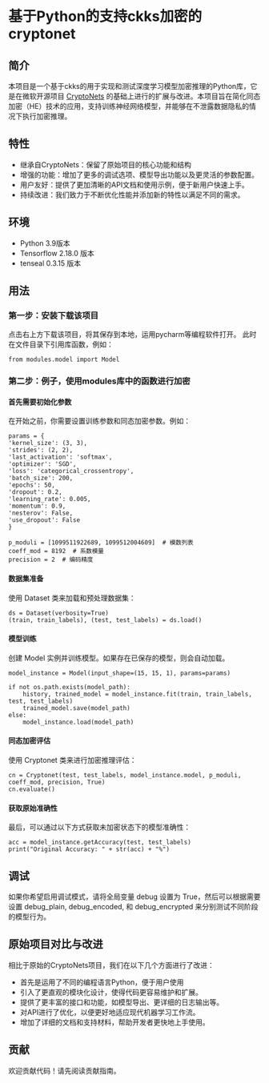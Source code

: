 # 基于Python的支持ckks加密的cryptonet

## 简介
本项目是一个基于ckks的用于实现和测试深度学习模型加密推理的Python库，它是在微软开源项目 [CryptoNets](URL "https://github.com/microsoft/CryptoNets")  的基础上进行的扩展与改进。本项目旨在简化同态加密（HE）技术的应用，支持训练神经网络模型，并能够在不泄露数据隐私的情况下执行加密推理。

## 特性
- 继承自CryptoNets：保留了原始项目的核心功能和结构
- 增强的功能：增加了更多的调试选项、模型导出功能以及更灵活的参数配置。
- 用户友好：提供了更加清晰的API文档和使用示例，便于新用户快速上手。
- 持续改进：我们致力于不断优化性能并添加新的特性以满足不同的需求。

## 环境
- Python 3.9版本
- Tensorflow 2.18.0 版本
- tenseal 0.3.15 版本

## 用法
### 第一步：安装下载该项目

点击右上方下载该项目，将其保存到本地，运用pycharm等编程软件打开。
此时在文件目录下引用库函数，例如：

    from modules.model import Model

### 第二步：例子，使用modules库中的函数进行加密

#### 首先需要初始化参数
在开始之前，你需要设置训练参数和同态加密参数。例如：

    params = {
    'kernel_size': (3, 3),
    'strides': (2, 2),
    'last_activation': 'softmax',
    'optimizer': 'SGD',
    'loss': 'categorical_crossentropy',
    'batch_size': 200,
    'epochs': 50,
    'dropout': 0.2,
    'learning_rate': 0.005,
    'momentum': 0.9,
    'nesterov': False,
    'use_dropout': False
    }

    p_moduli = [1099511922689, 1099512004609]  # 模数列表
    coeff_mod = 8192  # 系数模量
    precision = 2  # 编码精度

#### 数据集准备
使用 Dataset 类来加载和预处理数据集：

    ds = Dataset(verbosity=True)
    (train, train_labels), (test, test_labels) = ds.load()

#### 模型训练
创建 Model 实例并训练模型。如果存在已保存的模型，则会自动加载。

    model_instance = Model(input_shape=(15, 15, 1), params=params)

    if not os.path.exists(model_path):
        history, trained_model = model_instance.fit(train, train_labels, test, test_labels)
        trained_model.save(model_path)
    else:
        model_instance.load(model_path)

#### 同态加密评估
使用 Cryptonet 类来进行加密推理评估：

    cn = Cryptonet(test, test_labels, model_instance.model, p_moduli, coeff_mod, precision, True)
    cn.evaluate()

#### 获取原始准确性
最后，可以通过以下方式获取未加密状态下的模型准确性：

    acc = model_instance.getAccuracy(test, test_labels)
    print("Original Accuracy: " + str(acc) + "%")

## 调试
如果你希望启用调试模式，请将全局变量 debug 设置为 True，然后可以根据需要设置 debug_plain, debug_encoded, 和 debug_encrypted 来分别测试不同阶段的模型行为。

## 原始项目对比与改进
相比于原始的CryptoNets项目，我们在以下几个方面进行了改进：

- 首先是运用了不同的编程语言Python，便于用户使用
- 引入了更直观的模块化设计，使得代码更容易维护和扩展。
- 提供了更丰富的接口和功能，如模型导出、更详细的日志输出等。
- 对API进行了优化，以便更好地适应现代机器学习工作流。
- 增加了详细的文档和支持材料，帮助开发者更快地上手使用。

## 贡献
欢迎贡献代码！请先阅读贡献指南。
